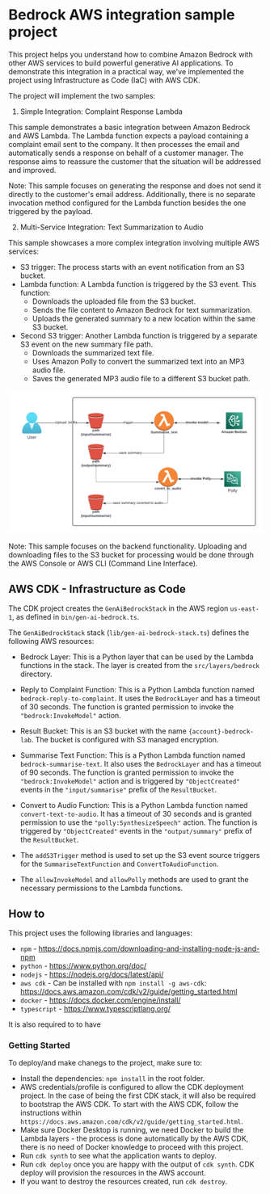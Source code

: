 # Bedrock AWS integration sample project

This project helps you understand how to combine Amazon Bedrock with other AWS services to build powerful generative AI applications.
To demonstrate this integration in a practical way, we've implemented the project using Infrastructure as Code (IaC) with AWS CDK.

The project will implement the two samples:

1. Simple Integration: Complaint Response Lambda

This sample demonstrates a basic integration between Amazon Bedrock and AWS Lambda. The Lambda function expects a payload containing a complaint email sent to the company. It then processes the email and automatically sends a response on behalf of a customer manager. The response aims to reassure the customer that the situation will be addressed and improved.

Note: This sample focuses on generating the response and does not send it directly to the customer's email address. Additionally, there is no separate invocation method configured for the Lambda function besides the one triggered by the payload.

2. Multi-Service Integration: Text Summarization to Audio

This sample showcases a more complex integration involving multiple AWS services:

- S3 trigger: The process starts with an event notification from an S3 bucket.
- Lambda function: A Lambda function is triggered by the S3 event. This function:
    - Downloads the uploaded file from the S3 bucket.
    - Sends the file content to Amazon Bedrock for text summarization.
    - Uploads the generated summary to a new location within the same S3 bucket.
- Second S3 trigger: Another Lambda function is triggered by a separate S3 event on the new summary file path.
    - Downloads the summarized text file.
    - Uses Amazon Polly to convert the summarized text into an MP3 audio file.
    - Saves the generated MP3 audio file to a different S3 bucket path.

![architecture diagram](architecture.png)

Note: This sample focuses on the backend functionality. Uploading and downloading files to the S3 bucket for processing would be done through the AWS Console or AWS CLI (Command Line Interface).

## AWS CDK - Infrastructure as Code

The CDK project creates the `GenAiBedrockStack` in the AWS region `us-east-1`, as defined in `bin/gen-ai-bedrock.ts`.

The `GenAiBedrockStack` stack (`lib/gen-ai-bedrock-stack.ts`) defines the following AWS resources:

- Bedrock Layer: This is a Python layer that can be used by the Lambda functions in the stack. The layer is created from the 
`src/layers/bedrock` directory.

- Reply to Complaint Function: This is a Python Lambda function named `bedrock-reply-to-complaint`. It uses the `BedrockLayer` and has a timeout of 30 seconds. The function is granted permission to invoke the `"bedrock:InvokeModel"` action.

- Result Bucket: This is an S3 bucket with the name `{account}-bedrock-lab`. The bucket is configured with S3 managed encryption. 

- Summarise Text Function: This is a Python Lambda function named  `bedrock-summarise-text`. It also uses the `BedrockLayer` and has a timeout of 90 seconds. The function is granted permission to invoke the `"bedrock:InvokeModel"` action and is triggered by `"ObjectCreated"` events in the `"input/summarise"` prefix of the `ResultBucket`.

- Convert to Audio Function: This is a Python Lambda function named `convert-text-to-audio`. It has a timeout of 30 seconds and is granted permission to use the `"polly:SynthesizeSpeech"` action. The function is triggered by `"ObjectCreated"` events in the `"output/summary"` prefix of the `ResultBucket`.

- The `addS3Trigger` method is used to set up the S3 event source triggers for the `SummariseTextFunction` and `ConvertToAudioFunction`.

- The `allowInvokeModel` and `allowPolly` methods are used to grant the necessary permissions to the Lambda functions.

## How to 

This project uses the following libraries and languages:

- `npm` - https://docs.npmjs.com/downloading-and-installing-node-js-and-npm
- `python` - https://www.python.org/doc/
- `nodejs` - https://nodejs.org/docs/latest/api/
- `aws cdk` - Can be installed with `npm install -g aws-cdk`: https://docs.aws.amazon.com/cdk/v2/guide/getting_started.html
- `docker` - https://docs.docker.com/engine/install/
- `typescript` - https://www.typescriptlang.org/

It is also required to to have 

### Getting Started 

To deploy/and make chanegs to the project, make sure to:
- Install the dependencies: `npm install` in the root folder. 
- AWS credentials/profile is configured to allow the CDK deployment project. In the case of being the first CDK stack, it will also be required to bootstrap the AWS CDK. To start with the AWS CDK, follow the instructions within `https://docs.aws.amazon.com/cdk/v2/guide/getting_started.html`.
- Make sure Docker Desktop is running, we need Docker to build the Lambda layers - the process is done automatically by the AWS CDK, there is no need of Docker knowledge to proceed with this project.
- Run `cdk synth` to see what the application wants to deploy. 
- Run `cdk deploy` once you are happy with the output of `cdk synth`. CDK deploy will provision the resources in the AWS account. 
- If you want to destroy the resources created, run `cdk destroy`.